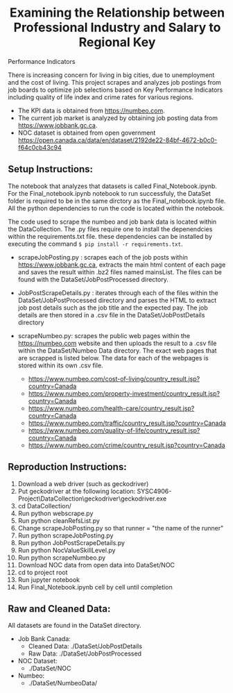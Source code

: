 <h1 align="center">Examining the Relationship between Professional Industry and Salary to Regional Key</h2>
Performance Indicators

There is increasing concern for living in big cities, due to unemployment and the cost of living. This
project scrapes and analyzes job postings from job boards to optimize job selections based on
Key Performance Indicators including quality of life index and crime rates for various regions.

- The KPI data is obtained from https://numbeo.com. 
- The current job market is analyzed by obtaining job posting data from https://www.jobbank.gc.ca.
- NOC dataset is obtained from open government https://open.canada.ca/data/en/dataset/2192de22-84bf-4672-b0c0-f64c0cb43c94

## Setup Instructions:
The notebook that analyzes that datasets is called Final_Notebook.ipynb. For the Final_notebook.ipynb notebook to run successfuly, the DataSet folder is required to be in the same dirctory as the Final_notebook.ipynb file. All the python dependencies to run the code is located within the notebook.

The code used to scrape the numbeo and job bank data is located within the DataCollection. The .py files require one to install the depenendcies within the requirements.txt file. these dependencies can be installed by executing the command ```$ pip install -r requirements.txt```.
- scrapeJobPosting.py :  scrapes each of the job posts within https://www.jobbank.gc.ca, extracts the main html content of each page and saves the result within .bz2 files named mainsList. The files can be found with the DataSet/JobPostProcessed directory. 
- JobPostScrapeDetails.py : iterates through each of the files within the DataSet/JobPostProcessed directory and parses the HTML to extract job post details such as the job title and the expected pay. The job details are then stored in a .csv file in the DataSet/JobPostDetails directory
- scrapeNumbeo.py: scrapes the public web pages within the https://numbeo.com website and then uploads the result to a .csv file within the DataSet/Numbeo Data directory. The exact web pages that are scrapped is listed below. The data for each of the webpages is stored within its own .csv file. 

  - https://www.numbeo.com/cost-of-living/country_result.jsp?country=Canada
  - https://www.numbeo.com/property-investment/country_result.jsp?country=Canada
  - https://www.numbeo.com/health-care/country_result.jsp?country=Canada
  - https://www.numbeo.com/traffic/country_result.jsp?country=Canada
  - https://www.numbeo.com/quality-of-life/country_result.jsp?country=Canada
  - https://www.numbeo.com/crime/country_result.jsp?country=Canada 

## Reproduction Instructions:

 1. Download a web driver (such as geckodriver)
 2. Put geckodriver at the following location: SYSC4906-Project\DataCollection\geckodriver\geckodriver.exe
 3. cd DataCollection/
 4. Run python webscrape.py
 5. Run python cleanRefsList.py
 6. Change scrapeJobPosting.py so that runner = "the name of the runner"
 7. Run python scrapeJobPosting.py
 8. Run python JobPostScrapeDetails.py
 9. Run python NocValueSkillLevel.py
 10. Run python scrapeNumbeo.py
 11. Download NOC data from open data into DataSet/NOC
 12. cd to project root
 13. Run jupyter notebook
 14. Run Final_Notebook.ipynb cell by cell until completion 

## Raw and Cleaned Data:
All datasets are found in the DataSet directory.
- Job Bank Canada: 
  - Cleaned Data: ./DataSet/JobPostDetails 
  - Raw Data: ./DataSet/JobPostProcessed
- NOC Dataset:
  - ./DataSet/NOC
- Numbeo:
  - ./DataSet/NumbeoData/

